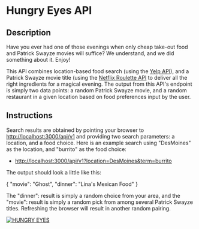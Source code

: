 # Hungry Eyes API

## Description

Have you ever had one of those evenings when only cheap take-out food and
Patrick Swayze movies will suffice? We understand, and we did something
about it. Enjoy!

This API combines location-based food search (using the [Yelp API](https://www.yelp.com/developers/documentation/v2/overview)), and a
Patrick Swayze movie title (using the [Netflix Roulette API](https://netflixroulette.net/api/) to deliver all the right ingredients for
a magical evening. The output from this API's endpoint is simply two data points: a random Patrick Swayze movie, and a random restaurant in a given location based
on food preferences input by the user.

## Instructions

Search results are obtained by pointing your browser to [http://localhost:3000/api/v1](http://localhost:3000/api/v1) and providing two search parameters: a location, and a food choice. Here is an example search using "DesMoines" as the location, and "burrito" as the food choice:

* [http://localhost:3000/api/v1?location=DesMoines&term=burrito](http://localhost:3000/api/v1?location=DesMoines&term=burrito)

The output should look a little like this:

{
"movie": "Ghost",
"dinner": "Lina's Mexican Food"
}

The "dinner": result is simply a random choice from your area, and the "movie": result is simply a random pick from among several Patrick Swayze titles. Refreshing the browser
will result in another random pairing.


[![HUNGRY EYES](http://img.youtube.com/vi/WUxxTYFf-6E/0.jpg)](http://www.youtube.com/watch?v=WUxxTYFf-6E)
